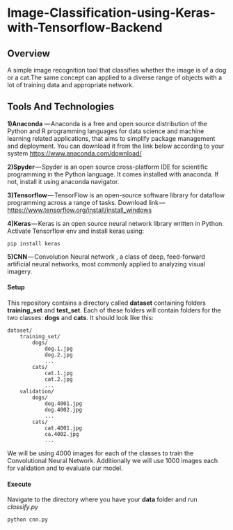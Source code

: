 # Image-Classification-using-Keras-with-Tensorflow-Backend

## Overview
A simple image recognition tool that classifies whether the image is of a dog or a cat.The same concept can applied to a diverse range of objects with a lot of training data and appropriate network.

## Tools And Technologies

**1)Anaconda** — Anaconda is a free and open source distribution of the Python and R programming languages for data science and machine learning related applications, that aims to simplify package management and deployment. You can download it from the link below according to your system https://www.anaconda.com/download/

**2)Spyder** — Spyder is an open source cross-platform IDE for scientific programming in the Python language. It comes installed with anaconda. If not, install it using anaconda navigator.

**3)Tensorflow** — TensorFlow is an open-source software library for dataflow programming across a range of tasks. Download link — https://www.tensorflow.org/install/install_windows

**4)Keras** — Keras is an open source neural network library written in Python. Activate Tensorflow env and install keras using:
```
pip install keras
```

**5)CNN** — Convolution Neural network , a class of deep, feed-forward artificial neural networks, most commonly applied to analyzing visual imagery.

#### Setup
This repository contains a directory called **dataset** containing folders **training_set** and **test_set**. Each of these folders will contain folders for the two classes: **dogs** and **cats**. It should look like this:
```
dataset/
    training_set/
        dogs/
            dog.1.jpg
            dog.2.jpg
            ...
        cats/
            cat.1.jpg
            cat.2.jpg
            ...
    validation/
        dogs/
            dog.4001.jpg
            dog.4002.jpg
            ...
        cats/
            cat.4001.jpg
            ca.4002.jpg
            ...
 ```
We will be using 4000 images for each of the classes to train the Convolutional Neural Network. Additionally we will use 1000 images each for validation and to evaluate our model.

#### Execute
Navigate to the directory where you have your **data** folder and run *classify.py*
```
python cnn.py
```
